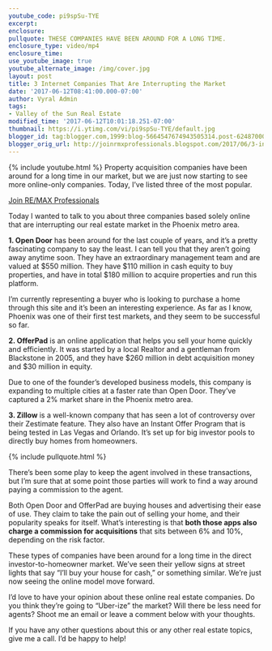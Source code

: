 ```yaml
---
youtube_code: pi9spSu-TYE
excerpt:
enclosure:
pullquote: THESE COMPANIES HAVE BEEN AROUND FOR A LONG TIME.
enclosure_type: video/mp4
enclosure_time:
use_youtube_image: true
youtube_alternate_image: /img/cover.jpg
layout: post
title: 3 Internet Companies That Are Interrupting the Market
date: '2017-06-12T08:41:00.000-07:00'
author: Vyral Admin
tags:
- Valley of the Sun Real Estate
modified_time: '2017-06-12T10:01:18.251-07:00'
thumbnail: https://i.ytimg.com/vi/pi9spSu-TYE/default.jpg
blogger_id: tag:blogger.com,1999:blog-5664547674943505314.post-6248700079737882685
blogger_orig_url: http://joinrmxprofessionals.blogspot.com/2017/06/3-internet-companies-that-are.html
---
```

{% include youtube.html %}
Property acquisition companies have been around for a long time in our market, but we are just now starting to see more online-only companies. Today, I’ve listed three of the most popular.

<a href="http://www.joinrmxprofessionals.com/Join-Today" target="_blank">Join RE/MAX Professionals</a>

Today I wanted to talk to you about three companies based solely online that are interrupting our real estate market in the Phoenix metro area.

**1. Open Door** has been around for the last couple of years, and it’s a pretty fascinating company to say the least. I can tell you that they aren’t going away anytime soon. They have an extraordinary management team and are valued at $550 million. They have $110 million in cash equity to buy properties, and have in total $180 million to acquire properties and run this platform.

I’m currently representing a buyer who is looking to purchase a home through this site and it’s been an interesting experience. As far as I know, Phoenix was one of their first test markets, and they seem to be successful so far.

**2. OfferPad** is an online application that helps you sell your home quickly and efficiently. It was started by a local Realtor and a gentleman from Blackstone in 2005, and they have $260 million in debt acquisition money and $30 million in equity.

Due to one of the founder’s developed business models, this company is expanding to multiple cities at a faster rate than Open Door. They’ve captured a 2% market share in the Phoenix metro area.

**3. Zillow** is a well-known company that has seen a lot of controversy over their Zestimate feature. They also have an Instant Offer Program that is being tested in Las Vegas and Orlando. It’s set up for big investor pools to directly buy homes from homeowners.

{% include pullquote.html %}

There’s been some play to keep the agent involved in these transactions, but I’m sure that at some point those parties will work to find a way around paying a commission to the agent.

Both Open Door and OfferPad are buying houses and advertising their ease of use. They claim to take the pain out of selling your home, and their popularity speaks for itself. What’s interesting is that **both those apps also charge a commission for acquisitions** that sits between 6% and 10%, depending on the risk factor.

These types of companies have been around for a long time in the direct investor-to-homeowner market. We’ve seen their yellow signs at street lights that say “I’ll buy your house for cash,” or something similar. We’re just now seeing the online model move forward.

I’d love to have your opinion about these online real estate companies. Do you think they’re going to “Uber-ize” the market? Will there be less need for agents? Shoot me an email or leave a comment below with your thoughts.

If you have any other questions about this or any other real estate topics, give me a call. I’d be happy to help!
